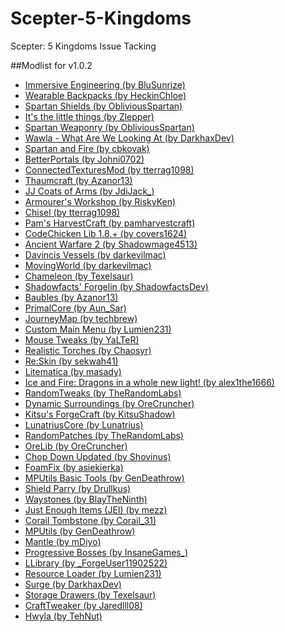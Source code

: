 # Scepter-5-Kingdoms
Scepter: 5 Kingdoms Issue Tacking

##Modlist for v1.0.2

<ul>
<li><a href="https://minecraft.curseforge.com/mc-mods/231951">Immersive Engineering (by BluSunrize)</a></li>
<li><a href="https://minecraft.curseforge.com/mc-mods/257572">Wearable Backpacks (by HeckinChloe)</a></li>
<li><a href="https://minecraft.curseforge.com/mc-mods/252239">Spartan Shields (by ObliviousSpartan)</a></li>
<li><a href="https://minecraft.curseforge.com/mc-mods/232791">It's the little things (by Zlepper)</a></li>
<li><a href="https://minecraft.curseforge.com/mc-mods/278141">Spartan Weaponry (by ObliviousSpartan)</a></li>
<li><a href="https://minecraft.curseforge.com/mc-mods/224712">Wawla - What Are We Looking At (by DarkhaxDev)</a></li>
<li><a href="https://minecraft.curseforge.com/mc-mods/298969">Spartan and Fire (by cbkovak)</a></li>
<li><a href="https://minecraft.curseforge.com/mc-mods/322948">BetterPortals (by Johni0702)</a></li>
<li><a href="https://minecraft.curseforge.com/mc-mods/267602">ConnectedTexturesMod (by tterrag1098)</a></li>
<li><a href="https://minecraft.curseforge.com/mc-mods/223628">Thaumcraft (by Azanor13)</a></li>
<li><a href="https://minecraft.curseforge.com/mc-mods/281032">JJ Coats of Arms (by JdiJack_)</a></li>
<li><a href="https://minecraft.curseforge.com/mc-mods/229523">Armourer's Workshop (by RiskyKen)</a></li>
<li><a href="https://minecraft.curseforge.com/mc-mods/235279">Chisel (by tterrag1098)</a></li>
<li><a href="https://minecraft.curseforge.com/mc-mods/221857">Pam's HarvestCraft (by pamharvestcraft)</a></li>
<li><a href="https://minecraft.curseforge.com/mc-mods/242818">CodeChicken Lib 1.8.+ (by covers1624)</a></li>
<li><a href="https://minecraft.curseforge.com/mc-mods/224602">Ancient Warfare 2 (by Shadowmage4513)</a></li>
<li><a href="https://minecraft.curseforge.com/mc-mods/228029">Davincis Vessels (by darkevilmac)</a></li>
<li><a href="https://minecraft.curseforge.com/mc-mods/230495">MovingWorld (by darkevilmac)</a></li>
<li><a href="https://minecraft.curseforge.com/mc-mods/230497">Chameleon (by Texelsaur)</a></li>
<li><a href="https://minecraft.curseforge.com/mc-mods/248453">Shadowfacts' Forgelin (by ShadowfactsDev)</a></li>
<li><a href="https://minecraft.curseforge.com/mc-mods/227083">Baubles (by Azanor13)</a></li>
<li><a href="https://minecraft.curseforge.com/mc-mods/247907">PrimalCore (by Aun_Sar)</a></li>
<li><a href="https://minecraft.curseforge.com/mc-mods/32274">JourneyMap (by techbrew)</a></li>
<li><a href="https://minecraft.curseforge.com/mc-mods/226406">Custom Main Menu (by Lumien231)</a></li>
<li><a href="https://minecraft.curseforge.com/mc-mods/60089">Mouse Tweaks (by YaLTeR)</a></li>
<li><a href="https://minecraft.curseforge.com/mc-mods/235729">Realistic Torches (by Chaosyr)</a></li>
<li><a href="https://minecraft.curseforge.com/mc-mods/342729">Re:Skin (by sekwah41)</a></li>
<li><a href="https://minecraft.curseforge.com/mc-mods/308892">Litematica (by masady)</a></li>
<li><a href="https://minecraft.curseforge.com/mc-mods/264231">Ice and Fire:  Dragons in a whole new light! (by alex1the1666)</a></li>
<li><a href="https://minecraft.curseforge.com/mc-mods/258205">RandomTweaks (by TheRandomLabs)</a></li>
<li><a href="https://minecraft.curseforge.com/mc-mods/238891">Dynamic Surroundings (by OreCruncher)</a></li>
<li><a href="https://minecraft.curseforge.com/mc-mods/226013">Kitsu's ForgeCraft (by KitsuShadow)</a></li>
<li><a href="https://minecraft.curseforge.com/mc-mods/225605">LunatriusCore (by Lunatrius)</a></li>
<li><a href="https://minecraft.curseforge.com/mc-mods/285612">RandomPatches (by TheRandomLabs)</a></li>
<li><a href="https://minecraft.curseforge.com/mc-mods/307806">OreLib (by OreCruncher)</a></li>
<li><a href="https://minecraft.curseforge.com/mc-mods/290001">Chop Down Updated (by Shovinus)</a></li>
<li><a href="https://minecraft.curseforge.com/mc-mods/278494">FoamFix​ (by asiekierka)</a></li>
<li><a href="https://minecraft.curseforge.com/mc-mods/245889">MPUtils Basic Tools (by GenDeathrow)</a></li>
<li><a href="https://minecraft.curseforge.com/mc-mods/293702">Shield Parry (by Drullkus)</a></li>
<li><a href="https://minecraft.curseforge.com/mc-mods/245755">Waystones (by BlayTheNinth)</a></li>
<li><a href="https://minecraft.curseforge.com/mc-mods/238222">Just Enough Items (JEI) (by mezz)</a></li>
<li><a href="https://minecraft.curseforge.com/mc-mods/243707">Corail Tombstone (by Corail_31)</a></li>
<li><a href="https://minecraft.curseforge.com/mc-mods/244940">MPUtils (by GenDeathrow)</a></li>
<li><a href="https://minecraft.curseforge.com/mc-mods/74924">Mantle (by mDiyo)</a></li>
<li><a href="https://minecraft.curseforge.com/mc-mods/289466">Progressive Bosses (by InsaneGames_)</a></li>
<li><a href="https://minecraft.curseforge.com/mc-mods/243298">LLibrary (by _ForgeUser11902522)</a></li>
<li><a href="https://minecraft.curseforge.com/mc-mods/226447">Resource Loader (by Lumien231)</a></li>
<li><a href="https://minecraft.curseforge.com/mc-mods/250290">Surge (by DarkhaxDev)</a></li>
<li><a href="https://minecraft.curseforge.com/mc-mods/223852">Storage Drawers (by Texelsaur)</a></li>
<li><a href="https://minecraft.curseforge.com/mc-mods/239197">CraftTweaker (by Jaredlll08)</a></li>
<li><a href="https://minecraft.curseforge.com/mc-mods/253449">Hwyla (by TehNut)</a></li>
</ul>
